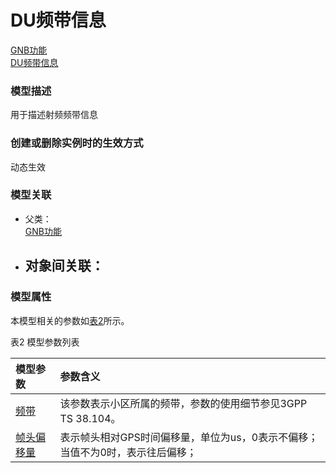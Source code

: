 # DU频带信息[GNB功能](../GNB功能/README.md) <br>[DU频带信息](#) <br>### 模型描述用于描述射频频带信息### 创建或删除实例时的生效方式动态生效### 模型关联- 父类： <br>[GNB功能](../GNB功能/README.md) <br>- 对象间关联：    - ### 模型属性本模型相关的参数如<a href="#t2">表2</a>所示。表2 模型参数列表<table id = "t2"><thread><tr><th align = "left">模型参数</th><th align = "left">参数含义</th></tr></thread><tbody><tr><td id = "频带-1"><a href = "频带-1.html">频带</a></td><td>该参数表示小区所属的频带，参数的使用细节参见3GPP TS 38.104。</td></tr><tr><td id = "帧头偏移量-2"><a href = "帧头偏移量-2.html">帧头偏移量</a></td><td>表示帧头相对GPS时间偏移量，单位为us，0表示不偏移；当值不为0时，表示往后偏移；</td></tr></tbody></table>